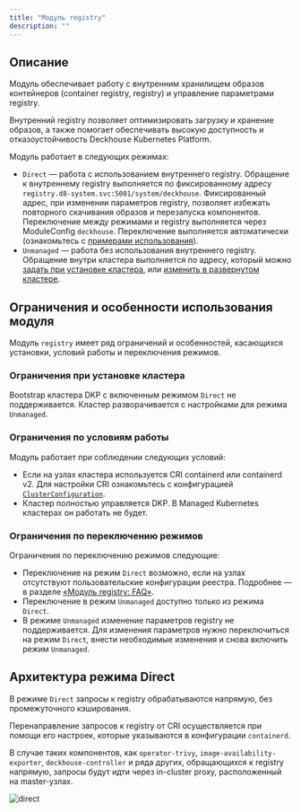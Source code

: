 ```yaml
---
title: "Модуль registry"
description: ""
---
```


## Описание

Модуль обеспечивает работу с внутренним хранилищем образов контейнеров (container registry, registry) и управление параметрами registry.

Внутренний registry позволяет оптимизировать загрузку и хранение образов, а также помогает обеспечивать высокую доступность и отказоустойчивость Deckhouse Kubernetes Platform.

Модуль работает в следующих режимах:

- `Direct` — работа с использованием внутреннего registry. Обращение к внутреннему registry выполняется по фиксированному адресу `registry.d8-system.svc:5001/system/deckhouse`. Фиксированный адрес, при изменении параметров registry, позволяет избежать повторного скачивания образов и перезапуска компонентов. Переключение между режимами и registry выполняется через ModuleConfig `deckhouse`. Переключение выполняется автоматически (ознакомьтесь с [примерами использования](examples.html)).
- `Unmanaged` — работа без использования внутреннего registry. Обращение внутри кластера выполняется по адресу, который можно [задать при установке кластера](../../installing/configuration.html#initconfiguration-deckhouse-imagesrepo), или [изменить в развернутом кластере](../../deckhouse-faq.html#как-переключить-работающий-кластер-deckhouse-на-использование-стороннего-registry).

## Ограничения и особенности использования модуля

Модуль `registry` имеет ряд ограничений и особенностей, касающихся установки, условий работы и переключения режимов.

### Ограничения при установке кластера

Bootstrap кластера DKP с включенным режимом `Direct` не поддерживается. Кластер разворачивается с настройками для режима `Unmanaged`.

### Ограничения по условиям работы

Модуль работает при соблюдении следующих условий:

- Если на узлах кластера используется CRI containerd или containerd v2. Для настройки CRI ознакомьтесь с конфигурацией [`ClusterConfiguration`](../../installing/configuration.html##clusterconfiguration-defaultcri).
- Кластер полностью управляется DKP. В Managed Kubernetes кластерах он работать не будет.

### Ограничения по переключению режимов

Ограничения по переключению режимов следующие:

- Переключение на режим `Direct` возможно, если на узлах отсутствуют пользовательские конфигурации реестра. Подробнее — в разделе [«Модуль registry: FAQ»](./faq.html).
- Переключение в режим `Unmanaged` доступно только из режима `Direct`.
- В режиме `Unmanaged` изменение параметров registry не поддерживается. Для изменения параметров нужно переключиться на режим `Direct`, внести необходимые изменения и снова включить режим `Unmanaged`.

## Архитектура режима Direct

В режиме `Direct` запросы к registry обрабатываются напрямую, без промежуточного кэширования.

Перенаправление запросов к registry от CRI осуществляется при помощи его настроек, которые указываются в конфигурации `containerd`.

В случае таких компонентов, как `operator-trivy`, `image-availability-exporter`, `deckhouse-controller` и ряда других, обращающихся к registry напрямую, запросы будут идти через in-cluster proxy, расположенный на master-узлах.

<!--- Source: mermaid code from docs/internal/DIRECT.md --->
![direct](../../images/registry-module/direct-ru.png)

<!-- ### Proxy режим
Данный режим позволяет registry выступать в качестве промежуточного прокси-сервера между клиентом и удалённым реестром, оптимизируя доступ к часто используемым образам и уменьшая нагрузку на сеть.
Запуск кеширующего Proxy реестра осуществляется виде статических подов на узлах control plane. Для обеспечения высокой доступности к кеширующему Proxy, используется балансировщик установленный на каждый узел кластера.
Обращение к Proxy registry от CRI осуществляется через балансировщик. Настройки для обращения к балансировщику прописываются в конфигурации `containerd`.
В случае компонентов, обращающихся к реестру напрямую, таких как `operator-trivy`, `image-availability-exporter`, `deckhouse-controller` и ряда других, обращения будут идти также через кеширующий Proxy реестр. -->

<!-- ### Local режим
Данный режим позволяет создавать локальную копию registry внутри кластера. Образы из удалённого реестра полностью скопированы в локальное хранилище.
Работа локального registry идентична работы кеширующего proxy. Запуск локального registry осуществляется в виде статических подов на узлах control plane. Для обеспечения высокой доступности к локальному registry, используется балансировщик установленный на каждый узел кластера.
Обращение к локальному registry от CRI осуществляется через балансировщик. Настройки для обращения к балансировщику прописываются в конфигурации `containerd`.
В случае компонентов, обращающихся к реестру напрямую, таких как `operator-trivy`, `image-availability-exporter`, `deckhouse-controller` и ряда других, обращения будут идти также в локальный реестр.
Для наполнения локального registry образами используется инструмент d8.
-->
